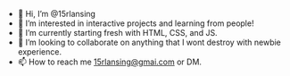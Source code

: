 - 👋 Hi, I’m @15rlansing
- 👀 I’m interested in interactive projects and learning from people!
- 🌱 I’m currently starting fresh with HTML, CSS, and JS.
- 💞️ I’m looking to collaborate on anything that I wont destroy with newbie experience.
- 📫 How to reach me 15rlansing@gmai.com or DM.

<!---
15rlansing/15rlansing is a ✨ special ✨ repository because its `README.md` (this file) appears on your GitHub profile.
You can click the Preview link to take a look at your changes.
--->
